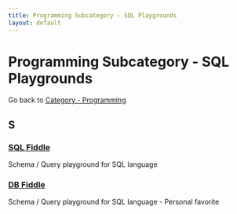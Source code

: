 ```yaml
---
title: Programming Subcategory - SQL Playgrounds
layout: default
---
```


# Programming Subcategory - SQL Playgrounds

Go back to [Category - Programming](../../category/programming)

## S

### [SQL Fiddle](http://sqlfiddle.com/)

Schema / Query playground for SQL language

### [DB Fiddle](https://www.db-fiddle.com/)

Schema / Query playground for SQL language - Personal favorite
